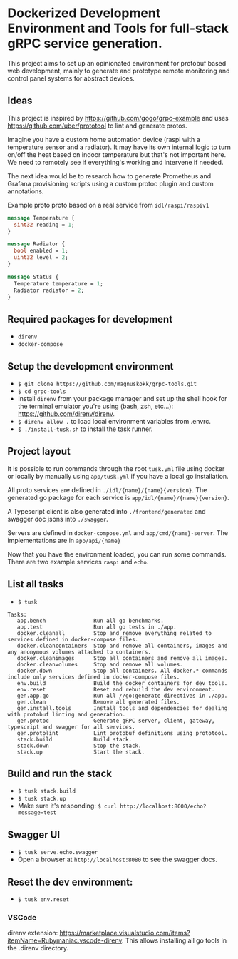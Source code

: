 # Dockerized Development Environment and Tools for full-stack gRPC service generation.

This project aims to set up an opinionated environment for protobuf based web development, mainly to generate and prototype remote monitoring and control panel systems for abstract devices.

## Ideas
This project is inspired by https://github.com/gogo/grpc-example and uses https://github.com/uber/prototool to lint and generate protos.

Imagine you have a custom home automation device (raspi with a temperature sensor and a radiator). It may have its own internal logic to turn on/off the heat based on indoor temperature but that's not important here. We need to remotely see if everything's working and intervene if needed.

The next idea would be to research how to generate Prometheus and Grafana provisioning scripts using a custom protoc plugin and custom annotations.

Example proto proto based on a real service from `idl/raspi/raspiv1`
```protobuf
message Temperature {
  sint32 reading = 1;
}

message Radiator {
  bool enabled = 1;
  uint32 level = 2;
}

message Status {
  Temperature temperature = 1;
  Radiator radiator = 2;
}
```

## Required packages for development
* `direnv`
* `docker-compose`

## Setup the development environment
* `$ git clone https://github.com/magnuskokk/grpc-tools.git`
* `$ cd grpc-tools`
* Install `direnv` from your package manager and set up the shell hook for the terminal emulator you're using (bash, zsh, etc...): https://github.com/direnv/direnv.
* `$ direnv allow .` to load local environment variables from .envrc.
* `$ ./install-tusk.sh` to install the task runner.

## Project layout
It is possible to run commands through the root `tusk.yml` file using docker or locally by manually using `app/tusk.yml` if you have a local go installation.

All proto services are defined in `./idl/{name}/{name}{version}`. The generated go package for each service is `app/idl/{name}/{name}{version}`.

A Typescript client is also generated into `./frontend/generated` and swagger doc jsons into `./swagger`.

Servers are defined in `docker-compose.yml` and `app/cmd/{name}-server`. The implementations are in `app/api/{name}`

Now that you have the environment loaded, you can run some commands. There are two example services `raspi` and `echo`.

## List all tasks
* `$ tusk`
```
Tasks:
   app.bench               Run all go benchmarks.
   app.test                Run all go tests in ./app.
   docker.cleanall         Stop and remove everything related to services defined in docker-compose files.
   docker.cleancontainers  Stop and remove all containers, images and any anonymous volumes attached to containers.
   docker.cleanimages      Stop all containers and remove all images.
   docker.cleanvolumes     Stop and remove all volumes.
   docker.down             Stop all containers. All docker.* commands include only services defined in docker-compose files.
   env.build               Build the docker containers for dev tools.
   env.reset               Reset and rebuild the dev environment.
   gen.app.go              Run all //go:generate directives in ./app.
   gen.clean               Remove all generated files.
   gen.install.tools       Install tools and dependencies for dealing with protobuf linting and generation.
   gen.protoc              Generate gRPC server, client, gateway, typescript and swagger for all services.
   gen.protolint           Lint protobuf definitions using prototool.
   stack.build             Build stack.
   stack.down              Stop the stack.
   stack.up                Start the stack.
 ```

## Build and run the stack
* `$ tusk stack.build`
* `$ tusk stack.up`
* Make sure it's responding: `$ curl http://localhost:8000/echo?message=test` 

## Swagger UI
* `$ tusk serve.echo.swagger`
* Open a browser at `http://localhost:8080` to see the swagger docs.

## Reset the dev environment:
* `$ tusk env.reset`

### VSCode
direnv extension: https://marketplace.visualstudio.com/items?itemName=Rubymaniac.vscode-direnv. This allows installing all go tools in the .direnv directory.
